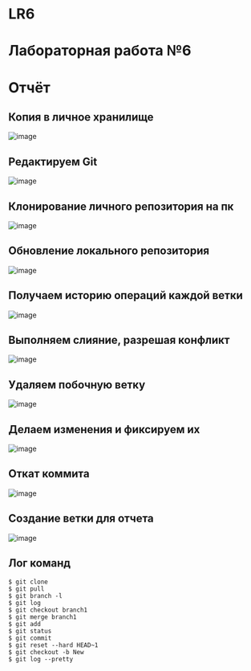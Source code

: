 # LR6
# Лабораторная работа №6

# Отчёт

## Копия в личное хранилище
![image](https://user-images.githubusercontent.com/117989857/202847423-59584a4a-05cf-4a1b-b6e2-7385416f6679.png)

## Редактируем Git
![image](https://user-images.githubusercontent.com/117989857/202847497-8e442e59-eb57-4277-ae2b-cbc04d272cf1.png)

## Клонирование личного репозитория на пк
![image](https://user-images.githubusercontent.com/117989857/202847524-52aa71ae-489e-445b-b817-66d6b056a26b.png)

## Обновление локального репозитория
![image](https://user-images.githubusercontent.com/117989857/202847559-b0c4765a-7f78-40d5-aff9-aee30a0707ea.png)

## Получаем историю операций каждой ветки
![image](https://user-images.githubusercontent.com/117989857/202847579-c9e94db4-0ce8-4e8c-8eef-91b16c6120fa.png)

## Выполняем слияние, разрешая конфликт
![image](https://user-images.githubusercontent.com/117989857/202847614-9ba86662-57d2-4992-9b1c-907b8894372f.png)

## Удаляем побочную ветку
![image](https://user-images.githubusercontent.com/117989857/202847626-75ea524a-26bf-447b-9807-a33061c319cb.png)

## Делаем изменения и фиксируем их
![image](https://user-images.githubusercontent.com/117989857/202847635-536c6824-1d44-4f01-b5bf-afdfe33e6bd9.png)

## Откат коммита
![image](https://user-images.githubusercontent.com/117989857/202847643-92724cdc-04c2-417d-a5b2-629b9ae5017c.png)

## Создание ветки для отчета
![image](https://user-images.githubusercontent.com/117989857/202847682-8e5ef957-5c76-4420-aac4-6a15ddffd8f5.png)

## Лог команд
```
$ git clone
$ git pull
$ git branch -l
$ git log
$ git checkout branch1
$ git merge branch1
$ git add
$ git status
$ git commit
$ git reset --hard HEAD~1
$ git checkout -b New
$ git log --pretty 
```
